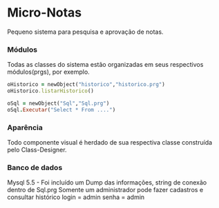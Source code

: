 # Micro-Notas
Pequeno sistema para pesquisa e aprovação de notas.

### Módulos
Todas as classes do sistema estão organizadas em seus respectivos módulos(prgs), por exemplo.
```ruby
oHistorico = newObject("historico","historico.prg")
oHistorico.listarHistorico()

oSql = newObject("Sql","Sql.prg")
oSql.Executar("Select * From ....")
```
### Aparência
Todo componente visual é herdado de sua respectiva classe construída pelo Class-Designer.

### Banco de dados
Mysql 5.5 -
Foi incluído um Dump das informações, string de conexão dentro de Sql.prg
Somente um administrador pode fazer cadastros e consultar histórico
login = admin
senha = admin

